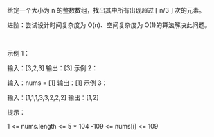 给定一个大小为 n 的整数数组，找出其中所有出现超过 ⌊ n/3 ⌋ 次的元素。

进阶：尝试设计时间复杂度为 O(n)、空间复杂度为 O(1)的算法解决此问题。

 

示例 1：

输入：[3,2,3]
输出：[3]
示例 2：

输入：nums = [1]
输出：[1]
示例 3：

输入：[1,1,1,3,3,2,2,2]
输出：[1,2]


提示：

1 <= nums.length <= 5 * 104
-109 <= nums[i] <= 109
